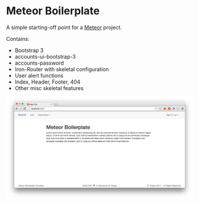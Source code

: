 # Meteor Boilerplate

A simple starting-off point for a [Meteor](http://www.meteor.com) project.

Contains:
- Bootstrap 3
- accounts-ui-bootstrap-3
- accounts-password
- Iron-Router with skeletal configuration
- User alert functions
- Index, Header, Footer, 404
- Other misc skeletal features

![Screenshot](Screenshot.png)
